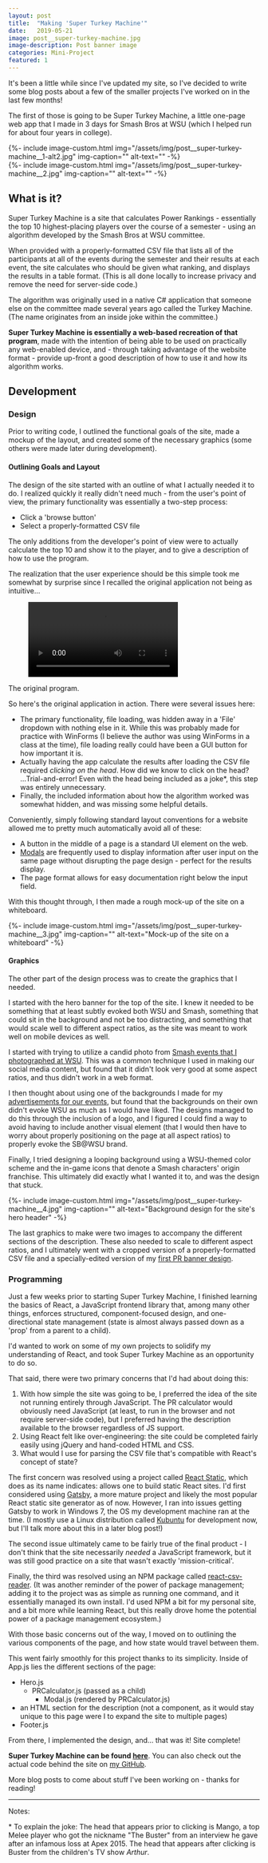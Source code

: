 ```yaml
---
layout: post
title:  "Making 'Super Turkey Machine'"
date:   2019-05-21
image: post__super-turkey-machine.jpg
image-description: Post banner image
categories: Mini-Project
featured: 1
---
```


It's been a little while since I've updated my site, so I've decided to write some blog posts about a few of the smaller projects I've worked on in the last few months!

The first of those is going to be Super Turkey Machine, a little one-page web app that I made in 3 days for Smash Bros at WSU (which I helped run for about four years in college).

<figcaption></figcaption>
{%- include image-custom.html img="/assets/img/post__super-turkey-machine__1-alt2.jpg" img-caption="" alt-text="" -%}

<figcaption></figcaption>
{%- include image-custom.html img="/assets/img/post__super-turkey-machine__2.jpg" img-caption="" alt-text="" -%}

## What is it?
Super Turkey Machine is a site that calculates Power Rankings - essentially the top 10 highest-placing players over the course of a semester - using an algorithm developed by the Smash Bros at WSU committee. 

When provided with a properly-formatted CSV file that lists all of the participants at all of the events during the semester and their results at each event, the site calculates who should be given what ranking, and displays the results in a table format. (This is all done locally to increase privacy and remove the need for server-side code.)

The algorithm was originally used in a native C# application that someone else on the committee made several years ago called the Turkey Machine. (The name originates from an inside joke within the committee.)

**Super Turkey Machine is essentially a web-based recreation of that program**, made with the intention of being able to be used on practically any web-enabled device, and - through taking advantage of the website format - provide up-front a good description of how to use it and how its algorithm works.

## Development
### Design
Prior to writing code, I outlined the functional goals of the site, made a mockup of the layout, and created some of the necessary graphics (some others were made later during development).

#### Outlining Goals and Layout
The design of the site started with an outline of what I actually needed it to do. I realized quickly it really didn't need much - from the user's point of view, the primary functionality was essentially a two-step process:
- Click a 'browse button'
- Select a properly-formatted CSV file

The only additions from the developer's point of view were to actually calculate the top 10 and show it to the player, and to give a description of how to use the program.

The realization that the user experience should be this simple took me somewhat by surprise since I recalled the original application not being as intuitive...

<div class="video-custom">
    <figure>
        <video controls>
            <source src="/assets/video/turkey-machine-demo-video.mp4" type="video/mp4">
            <p>Uh-oh - your browser doesn't support this HTML5 video!</p>
        </video>
    </figure>
    <figcaption>The original program.</figcaption>
</div>

So here's the original application in action. There were several issues here:
- The primary functionality, file loading, was hidden away in a 'File' dropdown with nothing else in it. While this was probably made for practice with WinForms (I believe the author was using WinForms in a class at the time), file loading really could have been a GUI button for how important it is.
- Actually having the app calculate the results after loading the CSV file required *clicking on the head*. How did we know to click on the head? ...Trial-and-error! Even with the head being included as a joke*, this step was entirely unnecessary. 
- Finally, the included information about how the algorithm worked was somewhat hidden, and was missing some helpful details.

Conveniently, simply following standard layout conventions for a website allowed me to pretty much automatically avoid all of these:
- A button in the middle of a page is a standard UI element on the web.
- [Modals](https://webdesign.tutsplus.com/articles/modal-and-modeless-boxes-in-web-design--webdesign-2282) are frequently used to display information after user input on the same page without disrupting the page design - perfect for the results display.
- The page format allows for easy documentation right below the input field.

With this thought through, I then made a rough mock-up of the site on a whiteboard.

<figcaption></figcaption>
{%- include image-custom.html img="/assets/img/post__super-turkey-machine__3.jpg" img-caption="" alt-text="Mock-up of the site on a whiteboard" -%}

#### Graphics
The other part of the design process was to create the graphics that I needed.

I started with the hero banner for the top of the site. I knew it needed to be something that at least subtly evoked both WSU and Smash, something that could sit in the background and not be too distracting, and something that would scale well to different aspect ratios, as the site was meant to work well on mobile devices as well.

I started with trying to utilize a candid photo from [Smash events that I  photographed at WSU](http://jaredrgoodwin.com/portfolio/smash-bros-at-wsu-photography/). This was a common technique I used in making our social media content, but found that it didn't look very good at some aspect ratios, and thus didn't work in a web format.

I then thought about using one of the backgrounds I made for my [advertisements for our events](http://jaredrgoodwin.com/portfolio/smash-bros-at-wsu-ads/), but found that the backgrounds on their own didn't evoke WSU as much as I would have liked. The designs managed to do this through the inclusion of a logo, and I figured I could find a way to avoid having to include another visual element (that I would then have to worry about properly positioning on the page at all aspect ratios) to properly evoke the SB@WSU brand.

Finally, I tried designing a looping background using a WSU-themed color scheme and the in-game icons that denote a Smash characters' origin franchise. This ultimately did exactly what I wanted it to, and was the design that stuck.

<figcaption></figcaption>
{%- include image-custom.html img="/assets/img/post__super-turkey-machine__4.jpg" img-caption="" alt-text="Background design for the site's hero header" -%}

The last graphics to make were two images to accompany the different sections of the description. These also needed to scale to different aspect ratios, and I ultimately went with a cropped version of a properly-formatted CSV file and a specially-edited version of my [first PR banner design](http://jaredrgoodwin.com/assets/img/work__smash-bros-at-wsu-ad__3.jpg).

### Programming
Just a few weeks prior to starting Super Turkey Machine, I finished learning the basics of React, a JavaScript frontend library that, among many other things, enforces structured, component-focused design, and one-directional state management (state is almost always passed down as a 'prop' from a parent to a child).

I'd wanted to work on some of my own projects to solidify my understanding of React, and took Super Turkey Machine as an opportunity to do so.

That said, there were two primary concerns that I'd had about doing this:
1. With how simple the site was going to be, I preferred the idea of the site not running entirely through JavaScript. The PR calculator would obviously need JavaScript (at least, to run in the browser and not require server-side code), but I preferred having the description available to the browser regardless of JS support.
2. Using React felt like over-engineering: the site could be completed fairly easily using jQuery and hand-coded HTML and CSS.
3. What would I use for parsing the CSV file that's compatible with React's concept of state?

The first concern was resolved using a project called [React Static](https://github.com/nozzle/react-static), which does as its name indicates: allows one to build static React sites. I'd first considered using [Gatsby](https://www.gatsbyjs.org/), a more mature project and likely the most popular React static site generator as of now. However, I ran into issues getting Gatsby to work in Windows 7, the OS my development machine ran at the time. (I mostly use a Linux distribution called [Kubuntu](https://kubuntu.org/) for development now, but I'll talk more about this in a later blog post!)

The second issue ultimately came to be fairly true of the final product - I don't think that the site necessarily *needed* a JavaScript framework, but it was still good practice on a site that wasn't exactly 'mission-critical'.

Finally, the third was resolved using an NPM package called [react-csv-reader](https://www.npmjs.com/package/react-csv-reader). (It was another reminder of the power of package management; adding it to the project was as simple as running one command, and it essentially managed its own install. I'd used NPM a bit for my personal site, and a bit more while learning React, but this really drove home the potential power of a package management ecosystem.)

With those basic concerns out of the way, I moved on to outlining the various components of the page, and how state would travel between them.

This went fairly smoothly for this project thanks to its simplicity. Inside of App.js lies the different sections of the page: 
- Hero.js
  - PRCalculator.js (passed as a child)
    - Modal.js (rendered by PRCalculator.js)
- an HTML section for the description (not a component, as it would stay unique to this page were I to expand the site to multiple pages)
- Footer.js

From there, I implemented the design, and... that was it! Site complete!

**Super Turkey Machine can be found [here](http://superturkeymachine.jaredrgoodwin.com/)**. You can also check out the actual code behind the site on [my GitHub](https://github.com/goo*dwin72/super-turkey-machine).

More blog posts to come about stuff I've been working on - thanks for reading!

<hr/>

<div class="footnote">
<p>Notes:</p>

<p>* To explain the joke: The head that appears prior to clicking is Mango, a top Melee player who got the nickname "The Buster" from an interview he gave after an infamous loss at Apex 2015. The head that appears after clicking is Buster from the children's TV show <em>Arthur</em>.</p>

</div>